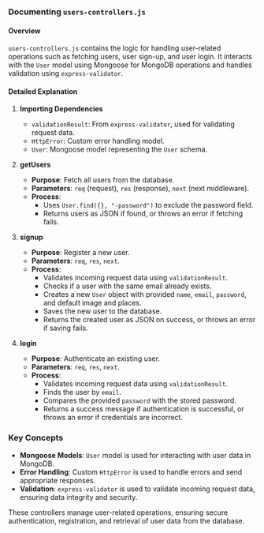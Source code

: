 ### Documenting `users-controllers.js`

#### Overview
`users-controllers.js` contains the logic for handling user-related operations such as fetching users, user sign-up, and user login. It interacts with the `User` model using Mongoose for MongoDB operations and handles validation using `express-validator`.

#### Detailed Explanation

1. **Importing Dependencies**
   - `validationResult`: From `express-validator`, used for validating request data.
   - `HttpError`: Custom error handling model.
   - `User`: Mongoose model representing the `User` schema.

2. **getUsers**
   - **Purpose**: Fetch all users from the database.
   - **Parameters**: `req` (request), `res` (response), `next` (next middleware).
   - **Process**:
     - Uses `User.find({}, "-password")` to exclude the password field.
     - Returns users as JSON if found, or throws an error if fetching fails.

3. **signup**
   - **Purpose**: Register a new user.
   - **Parameters**: `req`, `res`, `next`.
   - **Process**:
     - Validates incoming request data using `validationResult`.
     - Checks if a user with the same email already exists.
     - Creates a new `User` object with provided `name`, `email`, `password`, and default image and places.
     - Saves the new user to the database.
     - Returns the created user as JSON on success, or throws an error if saving fails.

4. **login**
   - **Purpose**: Authenticate an existing user.
   - **Parameters**: `req`, `res`, `next`.
   - **Process**:
     - Validates incoming request data using `validationResult`.
     - Finds the user by `email`.
     - Compares the provided `password` with the stored password.
     - Returns a success message if authentication is successful, or throws an error if credentials are incorrect.

### Key Concepts
- **Mongoose Models**: `User` model is used for interacting with user data in MongoDB.
- **Error Handling**: Custom `HttpError` is used to handle errors and send appropriate responses.
- **Validation**: `express-validator` is used to validate incoming request data, ensuring data integrity and security.

These controllers manage user-related operations, ensuring secure authentication, registration, and retrieval of user data from the database.